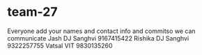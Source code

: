 # team-27
Everyone add your names and contact info and commitso we can communicate
Jash DJ Sanghvi 9167415422
Rishika DJ Sanghvi 9322257755 
Vatsal VIT 9830135260
